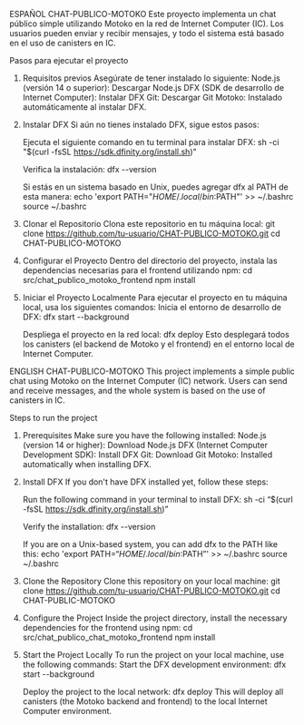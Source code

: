 ESPAÑOL
CHAT-PUBLICO-MOTOKO
Este proyecto implementa un chat público simple utilizando Motoko en la red de Internet Computer (IC). Los usuarios pueden enviar y recibir mensajes, y todo el sistema está basado en el uso de canisters en IC.

Pasos para ejecutar el proyecto
1. Requisitos previos
   Asegúrate de tener instalado lo siguiente:
   Node.js (versión 14 o superior): Descargar Node.js
   DFX (SDK de desarrollo de Internet Computer): Instalar DFX
   Git: Descargar Git
   Motoko: Instalado automáticamente al instalar DFX.

2. Instalar DFX
   Si aún no tienes instalado DFX, sigue estos pasos:

   Ejecuta el siguiente comando en tu terminal para instalar DFX:
   sh -ci "$(curl -fsSL https://sdk.dfinity.org/install.sh)"

   Verifica la instalación:
   dfx --version

   Si estás en un sistema basado en Unix, puedes agregar dfx al PATH de esta manera:
   echo 'export PATH="$HOME/.local/bin:$PATH"' >> ~/.bashrc source ~/.bashrc

3. Clonar el Repositorio
   Clona este repositorio en tu máquina local:
   git clone https://github.com/tu-usuario/CHAT-PUBLICO-MOTOKO.git
   cd CHAT-PUBLICO-MOTOKO

4. Configurar el Proyecto
   Dentro del directorio del proyecto, instala las dependencias necesarias para el frontend utilizando npm:
   cd src/chat_publico_motoko_frontend npm install

5. Iniciar el Proyecto Localmente
   Para ejecutar el proyecto en tu máquina local, usa los siguientes comandos:
   Inicia el entorno de desarrollo de DFX:
   dfx start --background

   Despliega el proyecto en la red local:
   dfx deploy
   Esto desplegará todos los canisters (el backend de Motoko y el frontend) en el entorno local de Internet Computer.


ENGLISH
CHAT-PUBLICO-MOTOKO
This project implements a simple public chat using Motoko on the Internet Computer (IC) network. Users can send and receive messages, and the whole system is based on the use of canisters in IC.

Steps to run the project
1. Prerequisites
   Make sure you have the following installed:
   Node.js (version 14 or higher): Download Node.js
   DFX (Internet Computer Development SDK): Install DFX
   Git: Download Git
   Motoko: Installed automatically when installing DFX.

2. Install DFX
   If you don't have DFX installed yet, follow these steps:

   Run the following command in your terminal to install DFX:
   sh -ci “$(curl -fsSL https://sdk.dfinity.org/install.sh)”

   Verify the installation:
   dfx --version

   If you are on a Unix-based system, you can add dfx to the PATH like this:
   echo 'export PATH=“$HOME/.local/bin:$PATH”' >> ~/.bashrc source ~/.bashrc

3. Clone the Repository
   Clone this repository on your local machine:
   git clone https://github.com/tu-usuario/CHAT-PUBLICO-MOTOKO.git
   cd CHAT-PUBLIC-MOTOKO

4. Configure the Project
   Inside the project directory, install the necessary dependencies for the frontend using npm:
   cd src/chat_publico_chat_motoko_frontend npm install

5. Start the Project Locally
   To run the project on your local machine, use the following commands:
   Start the DFX development environment:
   dfx start --background

   Deploy the project to the local network:
   dfx deploy
   This will deploy all canisters (the Motoko backend and frontend) to the local Internet Computer environment.
